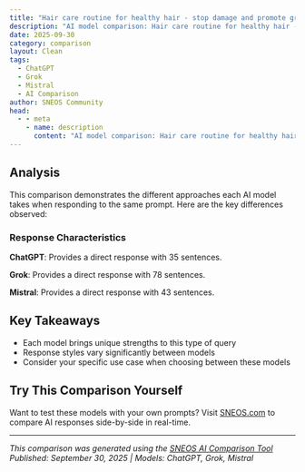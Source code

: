 ```yaml
---
title: "Hair care routine for healthy hair - stop damage and promote growth"
description: "AI model comparison: Hair care routine for healthy hair - stop damage and promote growth..."
date: 2025-09-30
category: comparison
layout: Clean
tags:
  - ChatGPT
  - Grok
  - Mistral
  - AI Comparison
author: SNEOS Community
head:
  - - meta
    - name: description
      content: "AI model comparison: Hair care routine for healthy hair - stop damage and promote growth..."
---
```


<ChatComparison
  title="Hair care routine for healthy hair - stop damage and promote growth"
  prompt="Hair care routine for healthy hair - stop damage and promote growth"
  :responses='{
    "ChatGPT": "Certainly! Here\u0027s an effective hair care routine to stop damage and promote healthy hair growth:\n\n### 1. **Gentle Cleansing**\n- Use a mild, sulfate-free shampoo suited for your hair type to avoid stripping natural oils.\n- Avoid washing hair with hot water; use lukewarm or cool water instead.\n- Wash your hair 2-3 times a week to prevent over-washing and dryness.\n\n### 2. **Conditioning**\n- Always condition your hair after shampooing to maintain moisture.\n- Use a deep conditioning treatment or hair mask once a week to repair damage.\n- Focus conditioner on the ends of your hair, which are more prone to dryness.\n\n### 3. **Scalp Care**\n- Massage your scalp gently for 5-10 minutes daily to stimulate blood circulation and encourage hair growth.\n- Use natural oils like coconut oil, castor oil, or argan oil for scalp massages.\n- Keep your scalp clean to prevent dandruff and buildup.\n\n### 4. **Avoid Heat and Chemical Damage**\n- Limit the use of heat styling tools such as hair dryers, straighteners, and curling irons.\n- If using heat, always apply a heat protectant spray.\n- Avoid harsh chemical treatments like frequent coloring, bleaching, or perming.\n\n### 5. **Protect Your Hair**\n- Avoid tight hairstyles that pull on your hair and cause breakage.\n- Use a wide-tooth comb to detangle wet hair gently.\n- Sleep on a silk or satin pillowcase to reduce friction.\n- Protect your hair from sun damage by wearing hats or using hair products with UV protection.\n\n### 6. **Healthy Diet and Hydration**\n- Eat a balanced diet rich in vitamins and minerals (Vitamin A, C, D, E, Biotin, Iron, Zinc).\n- Drink plenty of water to keep your hair hydrated from the inside out.\n\n### 7. **Regular Trims**\n- Trim your hair every 6-8 weeks to get rid of split ends and prevent further damage.\n\n### 8. **Avoid Stress**\n- Practice stress-reducing activities like yoga, meditation, or exercise to prevent hair loss caused by stress.\n\n---\n\n**Additional Tips:**\n- Use natural hair masks (e.g., avocado, honey, yogurt) to nourish hair.\n- Avoid brushing wet hair as it is more prone to breakage.\n- Use leave-in conditioners or serums to help protect and nourish hair throughout the day.\n\nBy following this routine consistently, you can minimize hair damage and support healthy hair growth.",
    "Grok": "Creating a hair care routine for healthy hair involves a combination of proper cleansing, conditioning, protection, and nourishment while avoiding habits and practices that cause damage. Below is a comprehensive guide to help stop hair damage and promote hair growth:\n\n---\n\n### **1. Understand Your Hair Type**\n- Identify whether your hair is straight, wavy, curly, or coily, and whether it\u2019s fine, medium, or thick.\n- Determine if your scalp is oily, dry, or balanced to tailor products and routines accordingly.\n- Address specific concerns like dandruff, hair loss, or damage from heat/chemicals.\n\n---\n\n### **2. Daily/Weekly Hair Care Routine**\n\n#### **Step 1: Gentle Cleansing (2-3 times a week)**\n- **Use a Sulfate-Free Shampoo**: Harsh sulfates can strip natural oils from your scalp and hair, leading to dryness and breakage. Opt for a mild, sulfate-free shampoo suited to your hair type.\n- **Avoid Overwashing**: Washing too often can dry out your hair. If you have an oily scalp, use a dry shampoo between washes to refresh your hair without stripping oils.\n- **Wash with Lukewarm Water**: Hot water can weaken hair and cause frizz. Use lukewarm water to open cuticles during washing and cool water to seal them after conditioning.\n\n#### **Step 2: Condition Regularly (Every time you shampoo)**\n- **Apply Conditioner**: Use a conditioner suitable for your hair type to hydrate and detangle. Focus on the mid-lengths to ends, avoiding the scalp if you have oily hair.\n- **Deep Condition Weekly**: Use a deep conditioning mask or treatment once a week to repair damage, restore moisture, and strengthen hair. Look for ingredients like keratin, argan oil, or shea butter.\n- **Rinse Thoroughly**: Leftover product can weigh hair down or cause buildup.\n\n#### **Step 3: Oil Your Scalp (1-2 times a week)**\n- **Scalp Massage with Oil**: Use natural oils like coconut oil, castor oil, argan oil, or jojoba oil to nourish your scalp and stimulate blood flow, which can promote hair growth. Warm the oil slightly and massage it into your scalp for 5-10 minutes.\n- **Leave-in Time**: Leave the oil in for 1-2 hours or overnight before washing it out with a gentle shampoo.\n- **Avoid Over-Oiling**: Excessive oil can clog pores and attract dirt, so use moderation.\n\n#### **Step 4: Protect While Styling**\n- **Minimize Heat Styling**: Avoid or limit the use of blow dryers, straighteners, and curling irons. If you must use heat, always apply a heat protectant spray or serum.\n- **Air Dry When Possible**: Let your hair dry naturally instead of using heat tools.\n- **Avoid Tight Hairstyles**: Tight ponytails, braids, or buns can cause traction alopecia (hair loss due to pulling). Opt for loose hairstyles and use scrunchies instead of tight elastic bands.\n\n#### **Step 5: Trim Regularly (Every 6-8 weeks)**\n- Get regular trims to remove split ends, which can travel up the hair shaft and cause further breakage if left untreated. Trimming doesn\u2019t directly promote growth, but it keeps hair healthy and prevents damage.\n\n#### **Step 6: Use Leave-In Products**\n- **Leave-In Conditioner or Serum**: After washing, apply a lightweight leave-in conditioner or anti-frizz serum to protect hair from environmental damage and lock in moisture.\n- **Scalp Treatments**: If you\u2019re experiencing hair loss or thinning, consider using a scalp treatment with minoxidil (consult a dermatologist) or natural ingredients like rosemary oil, which studies suggest can support hair growth.\n\n---\n\n### **3. Healthy Habits for Hair Growth**\n#### **Diet and Nutrition**\n- **Eat a Balanced Diet**: Hair growth depends on nutrients like protein, iron, zinc, biotin, and vitamins A, C, D, and E. Include foods like eggs, nuts, seeds, fish, leafy greens, avocados, and sweet potatoes.\n- **Stay Hydrated**: Drink plenty of water (8-10 glasses daily) to keep your scalp and hair hydrated.\n- **Supplements (if needed)**: Consider biotin, collagen, or multivitamin supplements after consulting with a healthcare provider if your diet lacks essential nutrients.\n\n#### **Stress Management**\n- Stress can lead to hair loss (telogen effluvium). Practice stress-relief techniques like yoga, meditation, or regular exercise to maintain overall health.\n- Get 7-9 hours of sleep nightly, as hair growth happens during the restorative sleep cycle.\n\n#### **Avoid Damaging Practices**\n- **Limit Chemical Treatments**: Minimize the use of harsh dyes, bleaches, perms, or relaxers. If you must use them, ensure they\u2019re done by a professional and follow with intensive conditioning.\n- **Don\u2019t Over-Brush**: Brushing wet hair or over-brushing can cause breakage. Use a wide-tooth comb to detangle wet hair gently, starting from the ends.\n- **Protect Hair from Environmental Damage**: Wear a hat or scarf to shield hair from sun exposure, pollution, and harsh weather. Use swim caps in chlorinated water and rinse hair immediately after swimming.\n\n---\n\n### **4. Natural Remedies for Hair Growth and Damage Repair**\n- **Aloe Vera**: Apply fresh aloe vera gel to your scalp to soothe irritation and hydrate hair. It also contains enzymes that may promote growth.\n- **Rice Water Rinse**: Soak rice in water for 30 minutes, then strain and use the water as a rinse after shampooing. It\u2019s rich in amino acids and vitamins that strengthen hair.\n- **Onion Juice**: Apply onion juice to the scalp (rich in sulfur) to stimulate hair follicles. Rinse after 15-30 minutes to avoid odor.\n- **Egg Mask**: Mix 1-2 eggs with olive oil and apply as a mask for 20 minutes before rinsing. Eggs are rich in protein to repair and strengthen hair.\n- **Fenugreek Seeds**: Soak fenugreek seeds overnight, grind into a paste, and apply to the scalp for 30 minutes to nourish hair follicles and reduce hair fall.\n\n---\n\n### **5. Address Underlying Issues**\n- **Scalp Health**: Treat dandruff, psoriasis, or fungal infections with medicated shampoos (like ketoconazole) or consult a dermatologist.\n- **Medical Conditions**: Hair loss can be caused by hormonal imbalances (e.g., PCOS, thyroid issues), anemia, or deficiencies. Get a blood test to rule out underlying conditions.\n- **Medications**: If you\u2019re on medications that cause hair loss, discuss alternatives with your doctor.\n\n---\n\n### **6. Be Patient and Consistent**\n- Hair grows about 0.5 inches (1.25 cm) per month on average. Visible growth and repair take time\u2014stick to your routine for at least 3-6 months to notice results.\n- Avoid falling for quick-fix products or miracle cures; focus on long-term hair health.\n\n---\n\n### **Sample Weekly Hair Care Routine**\n- **Day 1**: Oil scalp overnight, shampoo, condition, apply leave-in conditioner.\n- **Day 3**: Shampoo, condition, use a deep conditioning mask.\n- **Day 5**: Light scalp massage with oil or scalp serum, rinse or leave in as needed.\n- **Daily**: Protect hair from heat, use satin/silk pillowcases to avoid breakage, and eat a nutrient-rich diet.\n\n---\n\n### **Products to Look For**\n- **Shampoo**: Sulfate-free, with ingredients like biotin, caffeine, or niacinamide for growth.\n- **Conditioner**: Contains keratin, argan oil, or shea butter for hydration.\n- **Oils**: Coconut, castor, or rosemary oil for scalp health.\n- **Serums**: With peptides or minoxidil for hair growth (if prescribed).\n- **Avoid**: Products with alcohol, parabens, and silicones, as they can dry out or weigh down hair.\n\n---\n\nBy following this routine, minimizing damage, and nourishing your hair from the inside out, you can achieve stronger, healthier hair and promote consistent growth. If you notice persistent hair fall or scalp issues, consult a dermatologist or trichologist for personalized advice.",
    "Mistral": "Achieving healthy hair and promoting growth involves a combination of good hair care practices, a balanced diet, and the right products. Here\u0027s a comprehensive hair care routine to help you stop damage and promote growth:\n\n### 1. **Cleansing**\n- **Shampoo**: Use a gentle, sulfate-free shampoo to avoid stripping your hair of its natural oils. Wash your hair 2-3 times a week, depending on your hair type and scalp condition.\n- **Conditioner**: Always follow up with a conditioner to replenish moisture and protect your hair. Focus on the mid-lengths and ends, avoiding the roots to prevent greasiness.\n\n### 2. **Deep Conditioning**\n- **Hair Masks**: Use a deep conditioning hair mask once a week to provide extra hydration and nourishment. Leave it on for 10-20 minutes before rinsing.\n- **Hot Oil Treatments**: Apply warm oil (coconut, olive, or argan oil) to your hair and scalp, leave it on for 30 minutes, and then wash it out. This helps to moisturize and strengthen your hair.\n\n### 3. **Scalp Care**\n- **Scalp Massage**: Regularly massage your scalp to stimulate blood flow, which can promote hair growth. Use your fingertips to gently massage in circular motions.\n- **Scalp Exfoliation**: Use a scalp exfoliant or a DIY mixture (e.g., sugar and olive oil) to remove buildup and promote a healthy scalp environment.\n\n### 4. **Styling and Heat Protection**\n- **Heat Protectant**: Always use a heat protectant spray or cream before using heat styling tools like blow dryers, curling irons, or straighteners.\n- **Air Dry**: Whenever possible, let your hair air dry to minimize heat damage.\n- **Gentle Styling**: Avoid tight hairstyles that can cause breakage. Opt for loose braids, buns, or ponytails.\n\n### 5. **Trimming**\n- **Regular Trims**: Get regular trims (every 6-8 weeks) to remove split ends and prevent further damage. This helps maintain the overall health of your hair.\n\n### 6. **Nutrition**\n- **Balanced Diet**: Eat a diet rich in proteins, vitamins, and minerals. Foods like eggs, fish, nuts, seeds, leafy greens, and fruits are beneficial for hair health.\n- **Supplements**: Consider taking hair-specific supplements that contain biotin, vitamin D, iron, and omega-3 fatty acids.\n\n### 7. **Hydration**\n- **Water Intake**: Drink plenty of water to keep your hair hydrated from within.\n\n### 8. **Avoid Chemical Treatments**\n- **Minimize Chemicals**: Limit the use of chemical treatments like bleaching, coloring, and perming, as they can damage your hair.\n\n### 9. **Protective Styling**\n- **Protective Hairstyles**: Use protective hairstyles like braids, twists, or buns to minimize manipulation and reduce breakage.\n- **Satin/Silk Pillowcases**: Use satin or silk pillowcases to reduce friction and prevent breakage while you sleep.\n\n### 10. **Avoid Environmental Damage**\n- **Sun Protection**: Use a hair sunscreen or wear a hat to protect your hair from UV damage.\n- **Pollution Protection**: Use products that offer protection against environmental pollutants.\n\n### 11. **Consult a Professional**\n- **Hair Specialist**: If you\u0027re experiencing significant hair loss or damage, consult a dermatologist or trichologist for personalized advice and treatment options.\n\nBy following this routine, you can help stop damage and promote healthy hair growth. Consistency is key, so make sure to stick with these practices for the best results."
  }'
  published-date="22:46"
/>

## Analysis

This comparison demonstrates the different approaches each AI model takes when responding to the same prompt. Here are the key differences observed:

### Response Characteristics

**ChatGPT**: Provides a direct response with 35 sentences. 

**Grok**: Provides a direct response with 78 sentences. 

**Mistral**: Provides a direct response with 43 sentences. 

## Key Takeaways

- Each model brings unique strengths to this type of query
- Response styles vary significantly between models
- Consider your specific use case when choosing between these models

## Try This Comparison Yourself

Want to test these models with your own prompts? Visit [SNEOS.com](https://sneos.com) to compare AI responses side-by-side in real-time.

---

*This comparison was generated using the [SNEOS AI Comparison Tool](https://sneos.com)*
*Published: September 30, 2025 | Models: ChatGPT, Grok, Mistral*
